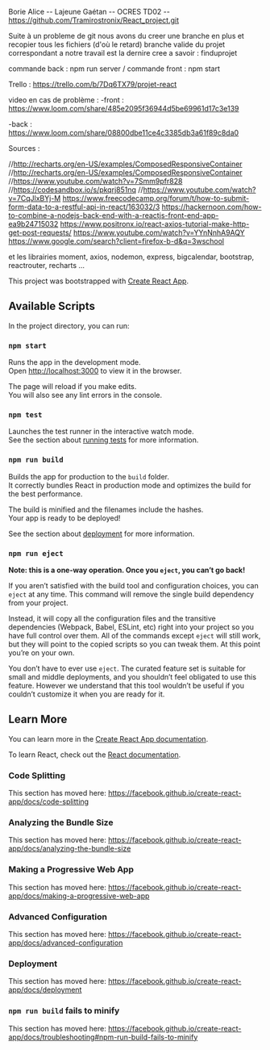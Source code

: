 Borie Alice -- Lajeune Gaétan -- OCRES TD02 -- https://github.com/Tramirostronix/React_project.git

Suite à un probleme de git nous avons du creer une branche en plus et recopier tous les fichiers (d'où le retard) 
branche valide du projet correspondant a notre travail est la dernire cree a savoir : finduprojet

commande back  : npm run server / commande front : npm start

Trello : https://trello.com/b/7Dq6TX79/projet-react

video en cas de problème : 
-front : https://www.loom.com/share/485e2095f36944d5be69961d17c3e139

-back : https://www.loom.com/share/08800dbe11ce4c3385db3a61f89c8da0


Sources : 

//http://recharts.org/en-US/examples/ComposedResponsiveContainer
//http://recharts.org/en-US/examples/ComposedResponsiveContainer
//https://www.youtube.com/watch?v=7Smm9pfr828
//https://codesandbox.io/s/pkqrj851nq
//https://www.youtube.com/watch?v=7CqJlxBYj-M
https://www.freecodecamp.org/forum/t/how-to-submit-form-data-to-a-restful-api-in-react/163032/3
https://hackernoon.com/how-to-combine-a-nodejs-back-end-with-a-reactjs-front-end-app-ea9b24715032
https://www.positronx.io/react-axios-tutorial-make-http-get-post-requests/
https://www.youtube.com/watch?v=YYnNnhA9AQY
https://www.google.com/search?client=firefox-b-d&q=3wschool

et les librairies moment, axios, nodemon, express, bigcalendar, bootstrap, reactrouter, recharts ...




This project was bootstrapped with [Create React App](https://github.com/facebook/create-react-app).

## Available Scripts

In the project directory, you can run:

### `npm start`

Runs the app in the development mode.<br />
Open [http://localhost:3000](http://localhost:3000) to view it in the browser.

The page will reload if you make edits.<br />
You will also see any lint errors in the console.

### `npm test`

Launches the test runner in the interactive watch mode.<br />
See the section about [running tests](https://facebook.github.io/create-react-app/docs/running-tests) for more information.

### `npm run build`

Builds the app for production to the `build` folder.<br />
It correctly bundles React in production mode and optimizes the build for the best performance.

The build is minified and the filenames include the hashes.<br />
Your app is ready to be deployed!

See the section about [deployment](https://facebook.github.io/create-react-app/docs/deployment) for more information.

### `npm run eject`

**Note: this is a one-way operation. Once you `eject`, you can’t go back!**

If you aren’t satisfied with the build tool and configuration choices, you can `eject` at any time. This command will remove the single build dependency from your project.

Instead, it will copy all the configuration files and the transitive dependencies (Webpack, Babel, ESLint, etc) right into your project so you have full control over them. All of the commands except `eject` will still work, but they will point to the copied scripts so you can tweak them. At this point you’re on your own.

You don’t have to ever use `eject`. The curated feature set is suitable for small and middle deployments, and you shouldn’t feel obligated to use this feature. However we understand that this tool wouldn’t be useful if you couldn’t customize it when you are ready for it.

## Learn More

You can learn more in the [Create React App documentation](https://facebook.github.io/create-react-app/docs/getting-started).

To learn React, check out the [React documentation](https://reactjs.org/).

### Code Splitting

This section has moved here: https://facebook.github.io/create-react-app/docs/code-splitting

### Analyzing the Bundle Size

This section has moved here: https://facebook.github.io/create-react-app/docs/analyzing-the-bundle-size

### Making a Progressive Web App

This section has moved here: https://facebook.github.io/create-react-app/docs/making-a-progressive-web-app

### Advanced Configuration

This section has moved here: https://facebook.github.io/create-react-app/docs/advanced-configuration

### Deployment

This section has moved here: https://facebook.github.io/create-react-app/docs/deployment

### `npm run build` fails to minify

This section has moved here: https://facebook.github.io/create-react-app/docs/troubleshooting#npm-run-build-fails-to-minify

